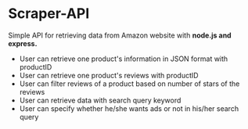 # Scraper-API
Simple API for retrieving data from Amazon website with **node.js and express.**<br/>

* User can retrieve one product's information in JSON format with productID
* User can retrieve one product's reviews with productID
* User can filter reviews of a product based on number of stars of the reviews
* User can retrieve data with search query keyword 
* User can specify whether he/she wants ads or not in his/her search query


